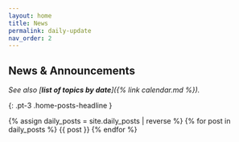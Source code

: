 ```yaml
---
layout: home
title: News
permalink: daily-update
nav_order: 2
---
```


## News & Announcements

_See also [**list of topics by date**]({% link calendar.md %})._


{: .pt-3 .home-posts-headline }

{% assign daily_posts = site.daily_posts | reverse %}
{% for post in daily_posts %}
{{ post }}
{% endfor %}
